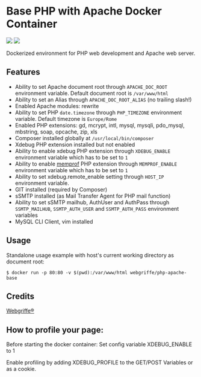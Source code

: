 Base PHP with Apache Docker Container
=====================================

[![](https://images.microbadger.com/badges/version/benjaminpick/php-apache-base.svg)](http://microbadger.com/images/webgriffe/php-apache-base "Get your own version badge on microbadger.com")
[![](https://images.microbadger.com/badges/image/benjaminpick/php-apache-base.svg)](http://microbadger.com/images/webgriffe/php-apache-base "Get your own version badge on microbadger.com")

Dockerized environment for PHP web development and Apache web server.

Features
--------

* Ability to set Apache document root through `APACHE_DOC_ROOT` environment variable. Default document root is `/var/www/html`
* Ability to set an Alias through `APACHE_DOC_ROOT_ALIAS` (no trailing slash!)
* Enabled Apache modules: rewrite
* Ability to set PHP `date.timezone` through `PHP_TIMEZONE` environment variable. Default timezone is `Europe/Rome`
* Enabled PHP extensions: gd, mcrypt, intl, mysql, mysqli, pdo_mysql, mbstring, soap, opcache, zip, xls
* Composer installed globally at `/usr/local/bin/composer`
* Xdebug PHP extension installed but not enabled
* Ability to enable xdebug PHP extension through `XDEBUG_ENABLE` environment variable which has to be set to `1`
* Ability to enable [memprof](https://github.com/arnaud-lb/php-memory-profiler) PHP extension through `MEMPROF_ENABLE` environment variable which has to be set to `1`
* Ability to set xdebug.remote_enable setting through `HOST_IP` environment variable.
* GIT installed (required by Composer)
* sSMTP installed (as Mail Transfer Agent for PHP mail function)
* Ability to set sSMTP mailhub, AuthUser and AuthPass through `SSMTP_MAILHUB`, `SSMTP_AUTH_USER` and `SSMTP_AUTH_PASS` environment variables
* MySQL CLI Client, vim installed

Usage
-----

Standalone usage example with host's current working directory as document root:

	$ docker run -p 80:80 -v $(pwd):/var/www/html webgriffe/php-apache-base

Credits
-------

[Webgriffe®](http://www.webgriffe.com/)



How to profile your page:
-------------------------

Before starting the docker container:
Set config variable XDEBUG_ENABLE to 1

Enable profiling by adding XDEBUG_PROFILE to the GET/POST Variables or as a cookie.

